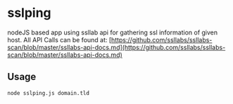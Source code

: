 # sslping
nodeJS based app using ssllab api for gathering ssl information of given host. All API Calls can be found at: [https://github.com/ssllabs/ssllabs-scan/blob/master/ssllabs-api-docs.md](https://github.com/ssllabs/ssllabs-scan/blob/master/ssllabs-api-docs.md)

## Usage
    node sslping.js domain.tld
